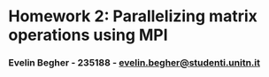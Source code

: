 # Homework 2: Parallelizing matrix operations using MPI
### Evelin Begher - 235188 - evelin.begher@studenti.unitn.it <br>
